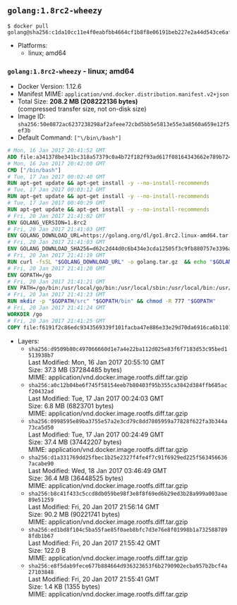 ## `golang:1.8rc2-wheezy`

```console
$ docker pull golang@sha256:c1da10cc11e4f0eabfbb4664cf1b8f8e06191beb227e2a44d543ce6afc6681fd
```

-	Platforms:
	-	linux; amd64

### `golang:1.8rc2-wheezy` - linux; amd64

-	Docker Version: 1.12.6
-	Manifest MIME: `application/vnd.docker.distribution.manifest.v2+json`
-	Total Size: **208.2 MB (208222136 bytes)**  
	(compressed transfer size, not on-disk size)
-	Image ID: `sha256:50e0872ac6237238298af2afeee72cbd5bb5e5813e55e3a8560a659e12f5ef3b`
-	Default Command: `["\/bin\/bash"]`

```dockerfile
# Mon, 16 Jan 2017 20:41:52 GMT
ADD file:a341378be341bc318a57379c0a4b72f182f93ad617f08164343662e789b7244b in / 
# Mon, 16 Jan 2017 20:42:00 GMT
CMD ["/bin/bash"]
# Tue, 17 Jan 2017 00:02:40 GMT
RUN apt-get update && apt-get install -y --no-install-recommends 		ca-certificates 		curl 		wget 	&& rm -rf /var/lib/apt/lists/*
# Tue, 17 Jan 2017 00:03:12 GMT
RUN apt-get update && apt-get install -y --no-install-recommends 		bzr 		git 		mercurial 		openssh-client 		subversion 				procps 	&& rm -rf /var/lib/apt/lists/*
# Tue, 17 Jan 2017 00:40:29 GMT
RUN apt-get update && apt-get install -y --no-install-recommends 		g++ 		gcc 		libc6-dev 		make 		pkg-config 	&& rm -rf /var/lib/apt/lists/*
# Fri, 20 Jan 2017 21:41:02 GMT
ENV GOLANG_VERSION=1.8rc2
# Fri, 20 Jan 2017 21:41:03 GMT
ENV GOLANG_DOWNLOAD_URL=https://golang.org/dl/go1.8rc2.linux-amd64.tar.gz
# Fri, 20 Jan 2017 21:41:03 GMT
ENV GOLANG_DOWNLOAD_SHA256=d62c2d44d0c6b434e3cda12505f3c9fb880757e3396af1e9ba861f7b547cc864
# Fri, 20 Jan 2017 21:41:19 GMT
RUN curl -fsSL "$GOLANG_DOWNLOAD_URL" -o golang.tar.gz 	&& echo "$GOLANG_DOWNLOAD_SHA256  golang.tar.gz" | sha256sum -c - 	&& tar -C /usr/local -xzf golang.tar.gz 	&& rm golang.tar.gz
# Fri, 20 Jan 2017 21:41:20 GMT
ENV GOPATH=/go
# Fri, 20 Jan 2017 21:41:21 GMT
ENV PATH=/go/bin:/usr/local/go/bin:/usr/local/sbin:/usr/local/bin:/usr/sbin:/usr/bin:/sbin:/bin
# Fri, 20 Jan 2017 21:41:23 GMT
RUN mkdir -p "$GOPATH/src" "$GOPATH/bin" && chmod -R 777 "$GOPATH"
# Fri, 20 Jan 2017 21:41:24 GMT
WORKDIR /go
# Fri, 20 Jan 2017 21:41:25 GMT
COPY file:f6191f2c86edc9343569339f101facba47e886e33e29d70da6916ca6b1101a53 in /usr/local/bin/ 
```

-	Layers:
	-	`sha256:d9509b80c497066660d1e7a4e22ba112d025e83f6f7183d53c95bed1513938b7`  
		Last Modified: Mon, 16 Jan 2017 20:55:10 GMT  
		Size: 37.3 MB (37284485 bytes)  
		MIME: application/vnd.docker.image.rootfs.diff.tar.gzip
	-	`sha256:a0c12b04be6f745f58154eeb7b80403f95b355ca3842d384ffb685acf20432ad`  
		Last Modified: Tue, 17 Jan 2017 00:24:03 GMT  
		Size: 6.8 MB (6823701 bytes)  
		MIME: application/vnd.docker.image.rootfs.diff.tar.gzip
	-	`sha256:0998595e89ba3755e57a2e3cd79c8dd7805959a77828f622fa3b344a73ca5d50`  
		Last Modified: Tue, 17 Jan 2017 00:24:49 GMT  
		Size: 37.4 MB (37442207 bytes)  
		MIME: application/vnd.docker.image.rootfs.diff.tar.gzip
	-	`sha256:d1a331769dd25fbec1b25e2327f4fe4f7c91f6929ed225f5634566367acabe90`  
		Last Modified: Wed, 18 Jan 2017 03:46:49 GMT  
		Size: 36.4 MB (36448525 bytes)  
		MIME: application/vnd.docker.image.rootfs.diff.tar.gzip
	-	`sha256:b8c41f433c5ccd8db059be98f3e8f8f69ed6b29ed3b28a999a003aae89e51259`  
		Last Modified: Fri, 20 Jan 2017 21:56:14 GMT  
		Size: 90.2 MB (90221741 bytes)  
		MIME: application/vnd.docker.image.rootfs.diff.tar.gzip
	-	`sha256:ed1bd8f104c5ba55fae85f0aeb8bfc7d3e76e8f01998b1a7325887898fdb1b67`  
		Last Modified: Fri, 20 Jan 2017 21:55:42 GMT  
		Size: 122.0 B  
		MIME: application/vnd.docker.image.rootfs.diff.tar.gzip
	-	`sha256:e8f5dab9fece677b884664d936323653f6b2790902ecba957b2bcf4a27103848`  
		Last Modified: Fri, 20 Jan 2017 21:55:41 GMT  
		Size: 1.4 KB (1355 bytes)  
		MIME: application/vnd.docker.image.rootfs.diff.tar.gzip
